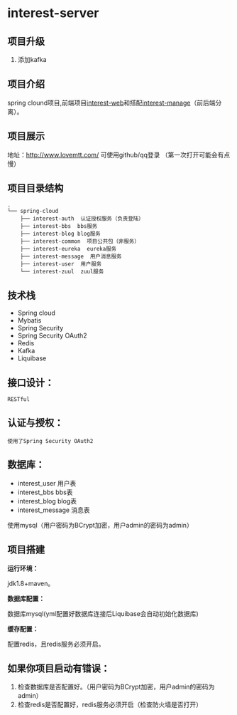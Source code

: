 # interest-server

## 项目升级

1. 添加kafka


## 项目介绍

spring clound项目,前端项目[interest-web](https://github.com/smallsnail-wh/interest-pro/tree/master/interest-web)和搭配[interest-manage](https://github.com/smallsnail-wh/interest-pro/tree/master/interest-manage)（前后端分离）。

## 项目展示

地址：http://www.lovemtt.com/
可使用github/qq登录
（第一次打开可能会有点慢）

项目目录结构
--
```shell
.
└── spring-cloud
    ├── interest-auth  认证授权服务（负责登陆）
    ├── interest-bbs  bbs服务
    ├── interest-blog blog服务
    ├── interest-common  项目公共包（非服务）
    ├── interest-eureka  eureka服务
    ├── interest-message  用户消息服务
    ├── interest-user  用户服务
    └── interest-zuul  zuul服务
```

## 技术栈

 - Spring cloud
 - Mybatis
 - Spring Security
 - Spring Security OAuth2
 - Redis
 - Kafka
 - Liquibase

## 接口设计：

	RESTful

## 认证与授权：

	使用了Spring Security OAuth2

## 数据库：

 - interest_user 用户表
 - interest_bbs bbs表
 - interest_blog blog表
 - interest_message 消息表
 
 使用mysql（用户密码为BCrypt加密，用户admin的密码为admin）

## 项目搭建

**运行环境：**

  jdk1.8+maven。
  
 **数据库配置：**
 
 数据库mysql(yml配置好数据库连接后Liquibase会自动初始化数据库)
 
 **缓存配置：** 
 
  配置redis，且redis服务必须开启。
 
 ## 如果你项目启动有错误：
 
 1. 检查数据库是否配置好。（用户密码为BCrypt加密，用户admin的密码为admin）
 2. 检查redis是否配置好，redis服务必须开启（检查防火墙是否打开）
 		
